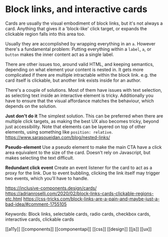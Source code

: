 # Block links, and interactive cards

Cards are usually the visual embodiment of block links, but it's not always a card. Anything 
that gives it a 'block-like' click target, or expands the clickable region falls into this area too.

Usually they are accomplished by wrapping everything in an `a`. However there's a fundamental problem: Putting everything within a `label`, `a`, or `button` makes the inner content act as a single label.

There are other issues too, around valid HTML, and keeping semantics, depending on what element your content is nested in. It gets more complicated if there are multiple intractable within the block link. e.g. the card itself is clickable, but another link exists inside for an author.

There's a couple of solutions. Most of them have issues with text selection, as selecting text inside an interactive element is tricky. Additionally you have to ensure that the visual affordance matches the behaviour, which depends on the solution.

**Just don't do it**
The simplest solution. This can be preferred when there are multiple click targets, as making the best UX also becomes tricky, beyond just accessibility.
Note that elements can be layered on top of other elements, using something like `position: relative`. https://www.sarasoueidan.com/blog/nested-links/

**Pseudo-element**
Use a pseudo element to make the main CTA have a click area equivalent to the size of the card. Doesn't rely on Javascript, but makes selecting the text difficult.

**Redundant click event**
Create an event listener for the card to act as a proxy for the link. Due to event bubbling, clicking the link itself may trigger two events, which you'll have to handle.

https://inclusive-components.design/cards/
https://adrianroselli.com/2020/02/block-links-cards-clickable-regions-etc.html
https://css-tricks.com/block-links-are-a-pain-and-maybe-just-a-bad-idea/#comment-1755105

Keywords: Block links, selectable cards, radio cards, checkbox cards, interactive cards, clickable cards

[[a11y]]
[[components]]
[[componentapi]]
[[css]]
[[design]]
[[js]]
[[ux]]